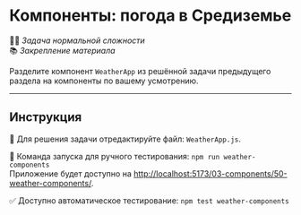 # Компоненты: погода в Средиземье

👷🏻 _Задача нормальной сложности_\
📚 _Закрепление материала_

<!--start_statement-->

Разделите компонент `WeatherApp` из решённой задачи предыдущего раздела на компоненты по вашему усмотрению.

<!--end_statement-->

---

## Инструкция

📝 Для решения задачи отредактируйте файл: `WeatherApp.js`.

🚀 Команда запуска для ручного тестирования: `npm run weather-components`\
Приложение будет доступно на [http://localhost:5173/03-components/50-weather-components/](http://localhost:5173/03-components/50-weather-components/).

✅ Доступно автоматическое тестирование: `npm test weather-components`
